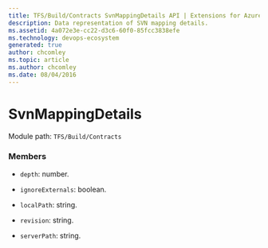```yaml
---
title: TFS/Build/Contracts SvnMappingDetails API | Extensions for Azure DevOps Services
description: Data representation of SVN mapping details.
ms.assetid: 4a072e3e-cc22-d3c6-60f0-85fcc3838efe
ms.technology: devops-ecosystem
generated: true
author: chcomley
ms.topic: article
ms.author: chcomley
ms.date: 08/04/2016
---
```


# SvnMappingDetails

Module path: `TFS/Build/Contracts`

### Members

- `depth`: number.

- `ignoreExternals`: boolean.

- `localPath`: string.

- `revision`: string.

- `serverPath`: string.
